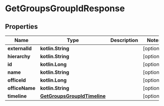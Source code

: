 
# GetGroupsGroupIdResponse

## Properties
| Name | Type | Description | Notes |
| ------------ | ------------- | ------------- | ------------- |
| **externalId** | **kotlin.String** |  |  [optional] |
| **hierarchy** | **kotlin.String** |  |  [optional] |
| **id** | **kotlin.Long** |  |  [optional] |
| **name** | **kotlin.String** |  |  [optional] |
| **officeId** | **kotlin.Long** |  |  [optional] |
| **officeName** | **kotlin.String** |  |  [optional] |
| **timeline** | [**GetGroupsGroupIdTimeline**](GetGroupsGroupIdTimeline.md) |  |  [optional] |



